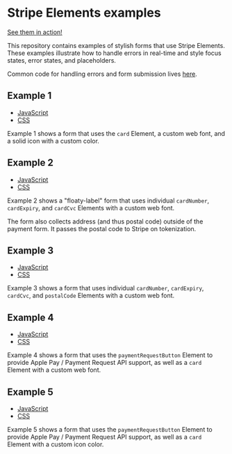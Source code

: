 # Stripe Elements examples

[See them in action!](https://stripe.github.io/elements-examples)

This repository contains examples of stylish forms that use Stripe Elements. These examples illustrate how to handle errors in real-time and style focus states, error states, and placeholders.

Common code for handling errors and form submission lives [here](js/index.js).

## Example 1

- [JavaScript](js/example1.js)
- [CSS](css/example1.css)

Example 1 shows a form that uses the `card` Element, a custom web font, and a solid icon with a custom color.

## Example 2

- [JavaScript](js/example2.js)
- [CSS](css/example2.css)

Example 2 shows a "floaty-label" form that uses individual `cardNumber`, `cardExpiry`, and `cardCvc` Elements with a custom web font.

The form also collects address (and thus postal code) outside of the payment form. It passes the postal code to Stripe on tokenization.

## Example 3

- [JavaScript](js/example3.js)
- [CSS](css/example3.css)

Example 3 shows a form that uses individual `cardNumber`, `cardExpiry`, `cardCvc`, and `postalCode` Elements with a custom web font.

## Example 4

- [JavaScript](js/example4.js)
- [CSS](css/example4.css)

Example 4 shows a form that uses the `paymentRequestButton` Element to provide
Apple Pay / Payment Request API support, as well as a `card` Element with a
custom web font.

## Example 5

- [JavaScript](js/example5.js)
- [CSS](css/example5.css)

Example 5 shows a form that uses the `paymentRequestButton` Element to provide
Apple Pay / Payment Request API support, as well as a `card` Element with a
custom icon color.
